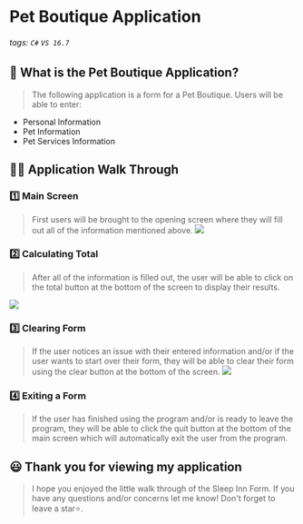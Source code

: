 # Pet Boutique Application

###### tags: `C#` `VS 16.7`


## 📝 What is the Pet Boutique Application?
> The following application is a form for a Pet Boutique. Users will be able to enter: 
-  Personal Information
-  Pet Information
-  Pet Services Information

## 👩‍🏫 Application Walk Through
### 1️⃣ Main Screen ###
> First users will be brought to the opening screen where they will fill out all of the information mentioned above. 
![](https://i.imgur.com/xCNNciz.png)


### 2️⃣ Calculating Total ###
> After all of the information is filled out, the user will be able to click on the total button at the bottom of the screen to display their results.
>
![](https://i.imgur.com/iQcQdi1.png)


### 3️⃣ Clearing Form ###
> If the user notices an issue with their entered information and/or if the user wants to start over their form, they will be able to clear their form using the clear button at the bottom of the screen.
> ![](https://i.imgur.com/3NXgndH.png)

### 4️⃣ Exiting a Form ###
> If the user has finished using the program and/or is ready to leave the program, they will be able to click the quit button at the bottom of the main screen which will automatically exit the user from the program.

## 😃 Thank you for viewing my application ##
> I hope you enjoyed the little walk through of the Sleep Inn Form. If you have any questions and/or concerns let me know! Don't forget to leave a star⭐️.
